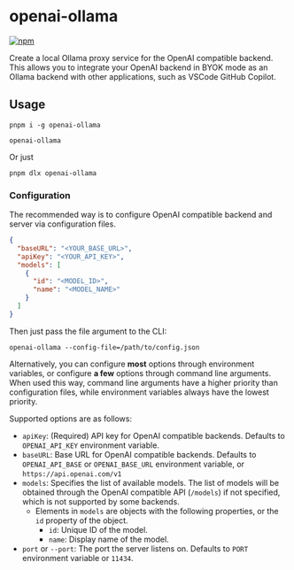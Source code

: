 # openai-ollama

[![npm](https://img.shields.io/npm/v/openai-ollama.svg)](https://www.npmjs.com/package/openai-ollama)

Create a local Ollama proxy service for the OpenAI compatible backend. This allows you to integrate your OpenAI backend in BYOK mode as an Ollama backend with other applications, such as VSCode GitHub Copilot.

## Usage

```shell
pnpm i -g openai-ollama

openai-ollama
```

Or just

```shell
pnpm dlx openai-ollama
```

### Configuration

The recommended way is to configure OpenAI compatible backend and server via configuration files.

```json
{
  "baseURL": "<YOUR_BASE_URL>",
  "apiKey": "<YOUR_API_KEY>",
  "models": [
    {
      "id": "<MODEL_ID>",
      "name": "<MODEL_NAME>"
    }
  ]
}
```

Then just pass the file argument to the CLI:

```shell
openai-ollama --config-file=/path/to/config.json
```

Alternatively, you can configure **most** options through environment variables, or configure **a few** options through command line arguments. When used this way, command line arguments have a higher priority than configuration files, while environment variables always have the lowest priority.

Supported options are as follows:

- `apiKey`: (Required) API key for OpenAI compatible backends. Defaults to `OPENAI_API_KEY` environment variable.
- `baseURL`: Base URL for OpenAI compatible backends. Defaults to `OPENAI_API_BASE` or `OPENAI_BASE_URL` environment variable, or `https://api.openai.com/v1`
- `models`: Specifies the list of available models. The list of models will be obtained through the OpenAI compatible API (`/models`) if not specified, which is not supported by some backends.
  - Elements in `models` are objects with the following properties, or the `id` property of the object.
    - `id`: Unique ID of the model.
    - `name`: Display name of the model.
- `port` or `--port`: The port the server listens on. Defaults to `PORT` environment variable or `11434`.
